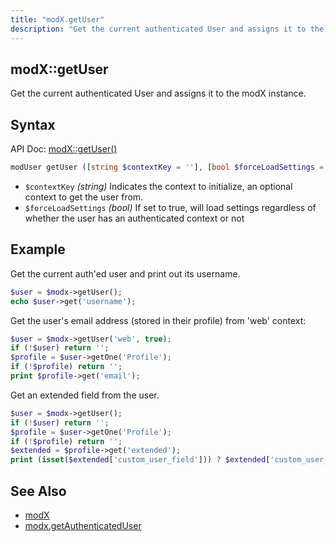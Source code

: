 ```yaml
---
title: "modX.getUser"
description: "Get the current authenticated User and assigns it to the modX instance"
---
```


## modX::getUser

Get the current authenticated User and assigns it to the modX instance.

## Syntax

API Doc: [modX::getUser()](http://api.modx.com/revolution/2.2/db_core_model_modx_modx.class.html#%5CmodX::getUser())

``` php
modUser getUser ([string $contextKey = ''], [bool $forceLoadSettings = false])
```

- `$contextKey` _(string)_ Indicates the context to initialize, an optional context to get the user from.
- `$forceLoadSettings` _(bool)_ If set to true, will load settings regardless of whether the user has an authenticated context or not

## Example

Get the current auth'ed user and print out its username.

``` php
$user = $modx->getUser();
echo $user->get('username');
```

Get the user's email address (stored in their profile) from 'web' context:

``` php
$user = $modx->getUser('web', true);
if (!$user) return '';
$profile = $user->getOne('Profile');
if (!$profile) return '';
print $profile->get('email');
```

Get an extended field from the user.

``` php
$user = $modx->getUser();
if (!$user) return '';
$profile = $user->getOne('Profile');
if (!$profile) return '';
$extended = $profile->get('extended');
print (isset($extended['custom_user_field'])) ? $extended['custom_user_field'] : '';
```

## See Also

- [modX](extending-modx/core-model/modx "modX")
- [modx.getAuthenticatedUser](extending-modx/modx-class/reference/modx.getauthenticateduser)

